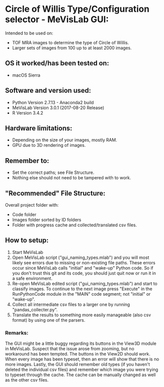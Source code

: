 # Circle of Willis Type/Configuration selector - MeVisLab GUI:

Intended to be used on:
- TOF MRA images to determine the type of Circle of Willis.
- Larger sets of images from 100 up to at least 2000 images.

## OS it worked/has been tested on:
- macOS Sierra

## Software and version used:
- Python Version 2.7.13 - Anaconda2 build
- MeVisLab Version 3.0.1 (2017-08-20 Release)
- R Version 3.4.2

## Hardware limitations:
- Depending on the size of your images, mostly RAM.
- GPU due to 3D rendering of images.

## Remember to:
- Set the correct paths; see File Structure.
- Nothing else should not need to be tampered with to work.

## "Recommended" File Structure:
Overall project folder with:
- Code folder
- Images folder sorted by ID folders
- Folder with progress cache and collected/translated csv files.

## How to setup:
1. Start MeVisLab
2. Open MeVisLab script ("gui_naming_types.mlab") and you will most likely see errors due to missing or non-existing file paths. These errors occur since MeVisLab calls "initial" and "wake-up" Python code. So if you don't trust this git and its code, you should just quit now or run it in a safe environment.
3. Re-open MeVisLab edited script ("gui_naming_types.mlab") and start to classify images. To continue to the next image press "Execute" in the RunPythonCode module in the "MAIN" code segment; not "initial" or "wake-up".
4. Collect all intermediate csv files to a larger one by running "pandas_collecter.py".
5. Translate the results to something more easily manageable (also csv format) by using one of the parsers.

### Remarks:
The GUI might be a little buggy regarding its buttons in the View3D module in MeVisLab. Suspect that the issue arose from zooming, but no workaround has been tempted. The buttons in the View2D should work. When every image has been typeset, then an error will show that there is no more images. Lastly, the GUI should remember old types (if you haven't deleted the individual csv files) and remember which image you were trying to typeset through the cache. The cache can be manually changed as well as the other csv files.
